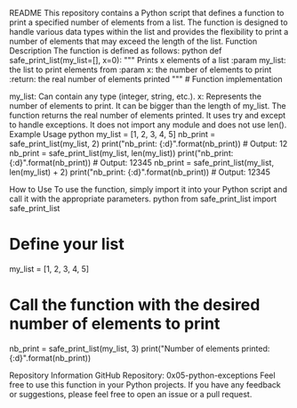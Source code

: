 README
This repository contains a Python script that defines a function to print a specified number of elements from a list. The function is designed to handle various data types within the list and provides the flexibility to print a number of elements that may exceed the length of the list.
Function Description
The function is defined as follows:
python
def safe_print_list(my_list=[], x=0):
    """
    Prints x elements of a list
    :param my_list: the list to print elements from
    :param x: the number of elements to print
    :return: the real number of elements printed
    """
    # Function implementation

my_list: Can contain any type (integer, string, etc.).
x: Represents the number of elements to print. It can be bigger than the length of my_list.
The function returns the real number of elements printed.
It uses try and except to handle exceptions.
It does not import any module and does not use len().
Example Usage
python
my_list = [1, 2, 3, 4, 5]
nb_print = safe_print_list(my_list, 2)
print("nb_print: {:d}".format(nb_print))  # Output: 12
nb_print = safe_print_list(my_list, len(my_list))
print("nb_print: {:d}".format(nb_print))  # Output: 12345
nb_print = safe_print_list(my_list, len(my_list) + 2)
print("nb_print: {:d}".format(nb_print))  # Output: 12345

How to Use
To use the function, simply import it into your Python script and call it with the appropriate parameters.
python
from safe_print_list import safe_print_list

# Define your list
my_list = [1, 2, 3, 4, 5]

# Call the function with the desired number of elements to print
nb_print = safe_print_list(my_list, 3)
print("Number of elements printed: {:d}".format(nb_print))

Repository Information
GitHub Repository: 0x05-python-exceptions
Feel free to use this function in your Python projects. If you have any feedback or suggestions, please feel free to open an issue or a pull request.
